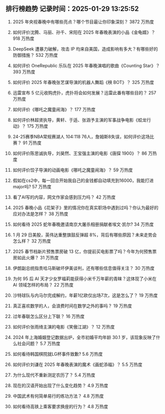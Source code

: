 
## 排行榜趋势 记录时间：2025-01-29 13:25:52
  
  1. 2025 年央视春晚中有哪些亮点？哪个节目最让你印象深刻？ 3872 万热度
    
  2. 如何评价沈腾、马丽、孙千、宋阳在 2025 年春晚表演的小品《金龟婿》？ 918 万热度
    
  3. DeepSeek 遭暴力破解，攻击 IP 均来自美国，造成影响有多大？有哪些好的防御措施？ 532 万热度
    
  4. 如何评价 OneRepublic 乐队在 2025 年春晚演唱的歌曲《Counting Star》？ 393 万热度
    
  5. 如何评价 2025 年春晚张艺谋导演的机器人舞蹈《秧 BOT》？ 325 万热度
    
  6. 迅雷宣布 5 亿元收购虎扑，虎扑将会如何发展？迅雷此番有哪些目的？ 257 万热度
    
  7. 如何评价《哪吒之魔童闹海》？ 177 万热度
    
  8. 如何评价林超贤执导，黄轩、于适、张涵予主演的军事战争电影《蛟龙行动》？ 175 万热度
    
  9. 24-25赛季NBA常规赛湖人 104:118 76人，詹姆斯8失误，如何评价这场比赛？ 91 万热度
    
  10. 如何评价陈思诚执导，刘昊然、王宝强主演的电影《唐探 1900》？ 86 万热度
    
  11. 如何评价饺子导演的动画电影《哪吒之魔童闹海》？ 59 万热度
    
  12. 假如在cs2中，每一回合开始我自己的金钱都自动填充到16000，我能打进major吗? 57 万热度
    
  13. 看了AI写的内容，网文作家会感到压力吗？ 42 万热度
    
  14. 2025 春晚小品《花架子》里的情况你在真实职场中遇到过吗？你认为最好的应对办法是怎样？ 38 万热度
    
  15. 如何看待 2025 蛇年春晚邀请南京大屠杀相册捐献者埃文·凯尔? 34 万热度
    
  16. 1 月 29 日美股，英伟达重整旗鼓反弹超 8%，背后有哪些原因？未来走势会怎么样？ 32 万热度
    
  17. 2025 春节档新片预售票房破 13 亿，你提前买电影票了吗？今年为何预售票房如此火爆？ 31 万热度
    
  18. 伊朗副总统指责哈马斯破坏伊美谈判，还有哪些信息值得关注？ 30 万热度
    
  19. 为何 95 后 AI 天才少女罗福莉能获得小米千万年薪的青睐？这体现了小米在 AI 领域怎样的布局？ 22 万热度
    
  20. 沙特球队与内马尔完成解约，年薪1亿欧仅出场7次，这是怎么了？ 19 万热度
    
  21. 真正喜欢数学的人，会浪费时间在数学之外的事吗？ 19 万热度
    
  22. 过年春联怎么区分上下联？ 16 万热度
    
  23. 如何评价张雨绮主演的电影《笑傲江湖》？ 12 万热度
    
  24. 2024 年上海婚姻登记数据出炉，全市初婚平均年龄 30.1 岁，该现象反映了什么社会问题？ 5.7 万热度
    
  25. 如何看待韩国棋院就LG杯事件致歉? 5.6 万热度
    
  26. 如何评价刘谦在 2025 年春晚表演的魔术《画蛇添福》？ 5.5 万热度
    
  27. 为什么现代不重新测定农历了？ 5.4 万热度
    
  28. 现在的汉语开始出现了什么变化趋势？ 4.9 万热度
    
  29. 中国武术有何简单易行的练功方法？ 4.8 万热度
    
  30. 如何看待高铁上乘客要求换座的行为？ 4.8 万热度
    